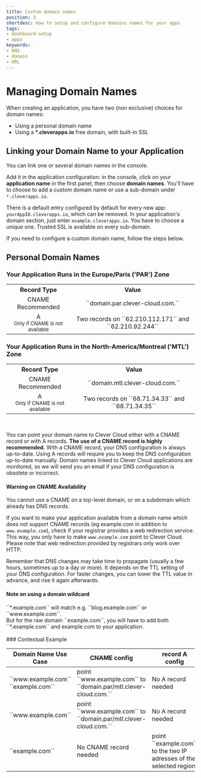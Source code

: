 ```yaml
---
title: Custom domain names
position: 3
shortdesc: How to setup and configure domains names for your apps
tags:
- dashboard-setup
- apps
keywords:
- DNS
- domain
- URL
---
```


# Managing Domain Names

When creating an application, you have two (non exclusive) choices for domain names:

* Using a personal domain name
* Using a **\*.cleverapps.io** free domain, with built-in SSL

## Linking your Domain Name to your Application

You can link one or several domain names in the console.

Add it in the application configuration: in the console, click on your **application name** in the first panel, then choose **domain names**. You'll have to choose to add a custom domain name or use a sub-domain under ``*.cleverapps.io``.

There is a default entry configured by default for every new app: ``yourAppID.cleverapps.io``, which can be removed.
In your application's domain section, just enter ``example.cleverapps.io``. You have to choose a unique one. Trusted SSL is available on every sub-domain.

If you need to configure a custom domain name, follow the steps below.

## Personal Domain Names

### Your Application Runs in the Europe/Paris ('PAR') Zone

<table class="table table-bordered" style="text-align:center">
  <tr>
    <th><center>Record Type</center></th>
    <th><center>Value</center></th>
  </tr>
  <tr>
    <td>CNAME <div><span class="label label-success">Recommended</span></div></td>
    <td>``domain.par.clever-cloud.com.``</td>
  </tr>
  <tr>
    <td>A<div><small>Only if CNAME is not available</small></div></td>
    <td>Two records on ``62.210.112.171`` and ``62.210.92.244``</td>
  </tr>
</table>


### Your Application Runs in the North-America/Montreal ('MTL') Zone

<table class="table table-bordered" style="text-align:center">
  <tr>
    <th><center>Record Type</center></th>
    <th><center>Value</center></th>
  </tr>
  <tr>
    <td>CNAME <div><span class="label label-success">Recommended</span></div></td>
    <td>``domain.mtl.clever-cloud.com.``</td>
  </tr>
  <tr>
    <td>A<div><small>Only if CNAME is not available</small></div></td>
    <td>Two records on ``68.71.34.33`` and ``68.71.34.35``</td>
  </tr>
</table>


<br/>

You can point your domain name to Clever Cloud either with a CNAME record or with A records. **The use of a CNAME record is highly recommended.** With a CNAME record, your DNS configuration is always up-to-date. Using A records will require you to keep the DNS configuration up-to-date manually. Domain names linked to Clever Cloud applications are monitored, so we will send you an email if your DNS configuration is obsolete or incorrect.


<div class="panel panel-warning">
  <div class="panel-heading">
     <h4>Warning on CNAME Availability</h4>
  </div>
  <div class="panel-body">
    You cannot use a CNAME  on a top-level domain, or on a subdomain which already has DNS records.
  </div>
</div>

If you want to make your application available from a domain name which does not support CNAME records (eg example.com in addition to ``www.example.com``), check if your registrar provides a web redirection service. This way, you only have to make ``www.example.com`` point to Clever Cloud. Please note that web redirection provided by registrars only work over HTTP.

Remember that DNS changes may take time to propagate (usually a few hours, sometimes up to a day or more). It depends on the TTL setting of your DNS configuration. For faster changes, you can lower the TTL value in advance, and rise it again afterwards.


<div class="panel panel-warning">
  <div class="panel-heading">
     <h4>Note on using a domain wildcard</h4>
  </div>
  <div class="panel-body">
    <div>
      ``*.example.com`` will match e.g. ``blog.example.com`` or ``www.example.com``.
    </div>
    <div> But for the raw domain ``example.com``, you will have to add both ``*.example.com`` and example.com to your application.</div>
  </div>
</div>
<br>
### Contextual Example

<table class="table table-striped">
  <thead>
    <tr>
      <th>Domain Name Use Case</th> <th>CNAME config</th> <th>record A config</th> <th>Web redirections</th>
    </tr>
  </thead>
  <tboby>
    <tr>
      <td>``www.example.com`` <br> ``example.com``</td>
      <td> point ``www.example.com`` to ``domain.par/mtl.clever-cloud.com.``</td>
      <td>No A record needed</td>
      <td>Redirect ``example.com`` to ``www.example.com`` </td>
    </tr>
    <tr>
      <td>``www.example.com``</td>
      <td> point ``www.example.com`` to ``domain.par/mtl.clever-cloud.com.``</td>
      <td>No A record needed</td>
      <td>No redirect needed</td>
    </tr>
    <tr>
      <td>``example.com``</td>
      <td>No CNAME record needed</td>
      <td>point ``example.com`` to the two IP adresses of the selected region</td>
      <td>No redirect needed</td>
    </tr>
  </tboby>
</table>
